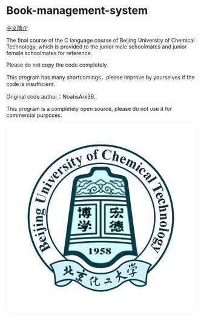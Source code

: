 # Book-management-system
[中文简介](https://github.com/NoahsArk36/Book-management-system/blob/master/README-CN.MD)

The final course of the C language course of Beijing University of Chemical Technology, which is provided to the junior male schoolmates and junior female schoolmates for reference. 

Please do not copy the code completely. 

This program has many shortcomings，please improve by yourselves if the code is insufficient.

Original code author：NoahsArk36.

This program is a completely open source, please do not use it for commercial purposes.

![截图](BUCT.jpg)
